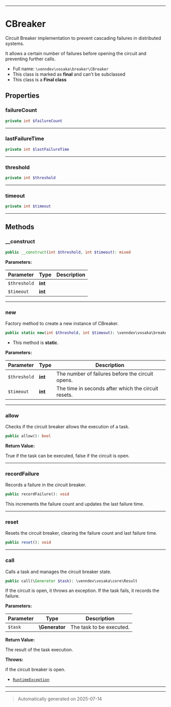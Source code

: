 ***

# CBreaker

Circuit Breaker implementation to prevent cascading failures in distributed systems.

It allows a certain number of failures before opening the circuit and preventing further calls.

* Full name: `\venndev\vosaka\breaker\CBreaker`
* This class is marked as **final** and can't be subclassed
* This class is a **Final class**



## Properties


### failureCount



```php
private int $failureCount
```






***

### lastFailureTime



```php
private int $lastFailureTime
```






***

### threshold



```php
private int $threshold
```






***

### timeout



```php
private int $timeout
```






***

## Methods


### __construct



```php
public __construct(int $threshold, int $timeout): mixed
```








**Parameters:**

| Parameter | Type | Description |
|-----------|------|-------------|
| `$threshold` | **int** |  |
| `$timeout` | **int** |  |





***

### new

Factory method to create a new instance of CBreaker.

```php
public static new(int $threshold, int $timeout): \venndev\vosaka\breaker\CBreaker
```



* This method is **static**.




**Parameters:**

| Parameter | Type | Description |
|-----------|------|-------------|
| `$threshold` | **int** | The number of failures before the circuit opens. |
| `$timeout` | **int** | The time in seconds after which the circuit resets. |





***

### allow

Checks if the circuit breaker allows the execution of a task.

```php
public allow(): bool
```









**Return Value:**

True if the task can be executed, false if the circuit is open.




***

### recordFailure

Records a failure in the circuit breaker.

```php
public recordFailure(): void
```

This increments the failure count and updates the last failure time.










***

### reset

Resets the circuit breaker, clearing the failure count and last failure time.

```php
public reset(): void
```












***

### call

Calls a task and manages the circuit breaker state.

```php
public call(\Generator $task): \venndev\vosaka\core\Result
```

If the circuit is open, it throws an exception.
If the task fails, it records the failure.






**Parameters:**

| Parameter | Type | Description |
|-----------|------|-------------|
| `$task` | **\Generator** | The task to be executed. |


**Return Value:**

The result of the task execution.



**Throws:**
<p>if the circuit breaker is open.</p>

- [`RuntimeException`](../../../RuntimeException.md)



***


***
> Automatically generated on 2025-07-14
